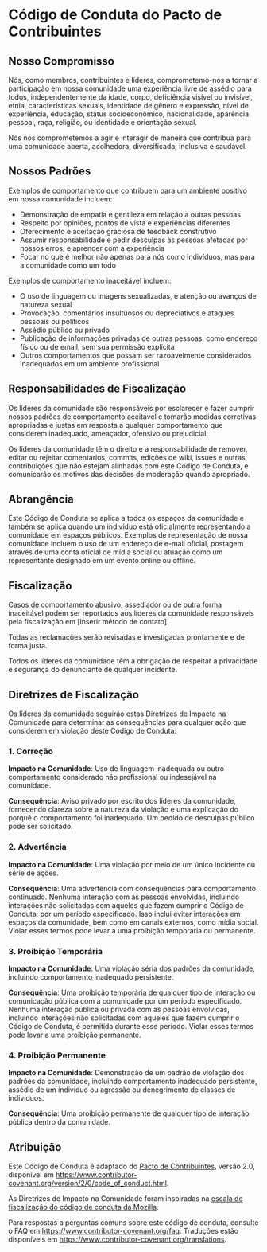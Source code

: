 # Código de Conduta do Pacto de Contribuintes

## Nosso Compromisso

Nós, como membros, contribuintes e líderes, comprometemo-nos a tornar a participação em nossa
comunidade uma experiência livre de assédio para todos, independentemente da idade, corpo,
deficiência visível ou invisível, etnia, características sexuais, identidade de gênero e expressão,
nível de experiência, educação, status socioeconômico,
nacionalidade, aparência pessoal, raça, religião, ou identidade
e orientação sexual.

Nós nos comprometemos a agir e interagir de maneira que contribua para uma comunidade aberta, acolhedora,
diversificada, inclusiva e saudável.

## Nossos Padrões

Exemplos de comportamento que contribuem para um ambiente positivo em nossa
comunidade incluem:

* Demonstração de empatia e gentileza em relação a outras pessoas
* Respeito por opiniões, pontos de vista e experiências diferentes
* Oferecimento e aceitação graciosa de feedback construtivo
* Assumir responsabilidade e pedir desculpas às pessoas afetadas por nossos erros,
  e aprender com a experiência
* Focar no que é melhor não apenas para nós como indivíduos, mas para a
  comunidade como um todo

Exemplos de comportamento inaceitável incluem:

* O uso de linguagem ou imagens sexualizadas, e atenção ou
  avanços de natureza sexual
* Provocação, comentários insultuosos ou depreciativos e ataques pessoais ou políticos
* Assédio público ou privado
* Publicação de informações privadas de outras pessoas, como endereço físico ou de email,
  sem sua permissão explícita
* Outros comportamentos que possam ser razoavelmente considerados inadequados em um
  ambiente profissional

## Responsabilidades de Fiscalização

Os líderes da comunidade são responsáveis por esclarecer e fazer cumprir nossos padrões de
comportamento aceitável e tomarão medidas corretivas apropriadas e justas em
resposta a qualquer comportamento que considerem inadequado, ameaçador, ofensivo
ou prejudicial.

Os líderes da comunidade têm o direito e a responsabilidade de remover, editar ou rejeitar
comentários, commits, edições de wiki, issues e outras contribuições que não estejam alinhadas com este Código de Conduta, e comunicarão os motivos das decisões de moderação quando apropriado.

## Abrangência

Este Código de Conduta se aplica a todos os espaços da comunidade e também se aplica quando
um indivíduo está oficialmente representando a comunidade em espaços públicos.
Exemplos de representação de nossa comunidade incluem o uso de um endereço de e-mail oficial,
postagem através de uma conta oficial de mídia social ou atuação como um
representante designado em um evento online ou offline.

## Fiscalização

Casos de comportamento abusivo, assediador ou de outra forma inaceitável podem ser
reportados aos líderes da comunidade responsáveis pela fiscalização em
[inserir método de contato].

Todas as reclamações serão revisadas e investigadas prontamente e de forma justa.

Todos os líderes da comunidade têm a obrigação de respeitar a privacidade e segurança do
denunciante de qualquer incidente.

## Diretrizes de Fiscalização

Os líderes da comunidade seguirão estas Diretrizes de Impacto na Comunidade para determinar
as consequências para qualquer ação que considerem em violação deste Código de Conduta:

### 1. Correção

**Impacto na Comunidade**: Uso de linguagem inadequada ou outro comportamento considerado
não profissional ou indesejável na comunidade.

**Consequência**: Aviso privado por escrito dos líderes da comunidade, fornecendo
clareza sobre a natureza da violação e uma explicação do porquê
o comportamento foi inadequado. Um pedido de desculpas público pode ser solicitado.

### 2. Advertência

**Impacto na Comunidade**: Uma violação por meio de um único incidente ou série
de ações.

**Consequência**: Uma advertência com consequências para comportamento continuado. Nenhuma
interação com as pessoas envolvidas, incluindo interações não solicitadas com
aqueles que fazem cumprir o Código de Conduta, por um período especificado. Isso
inclui evitar interações em espaços da comunidade, bem como em canais externos,
como mídia social. Violar esses termos pode levar a uma proibição temporária ou
permanente.

### 3. Proibição Temporária

**Impacto na Comunidade**: Uma violação séria dos padrões da comunidade, incluindo
comportamento inadequado persistente.

**Consequência**: Uma proibição temporária de qualquer tipo de interação ou comunicação pública com a comunidade por um período especificado. Nenhuma interação pública ou
privada com as pessoas envolvidas, incluindo interações não solicitadas com
aqueles que fazem cumprir o Código de Conduta, é permitida durante esse período.
Violar esses termos pode levar a uma proibição permanente.

### 4. Proibição Permanente

**Impacto na Comunidade**: Demonstração de um padrão de violação dos padrões da comunidade,
incluindo comportamento inadequado persistente, assédio de um
indivíduo ou agressão ou denegrimento de classes de indivíduos.

**Consequência**: Uma proibição permanente de qualquer tipo de interação pública dentro da
comunidade.

## Atribuição

Este Código de Conduta é adaptado do [Pacto de Contribuintes][homepage],
versão 2.0, disponível em
https://www.contributor-covenant.org/version/2/0/code_of_conduct.html.

As Diretrizes de Impacto na Comunidade foram inspiradas na [escala de fiscalização do código de conduta da Mozilla](https://github.com/mozilla/diversity).

[homepage]: https://www.contributor-covenant.org

Para respostas a perguntas comuns sobre este código de conduta, consulte o FAQ em
https://www.contributor-covenant.org/faq. Traduções estão disponíveis em
https://www.contributor-covenant.org/translations.